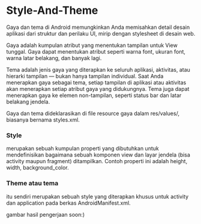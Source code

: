 # Style-And-Theme

Gaya dan tema di Android memungkinkan Anda memisahkan detail desain aplikasi dari struktur dan perilaku UI, mirip dengan stylesheet di desain web.

Gaya adalah kumpulan atribut yang menentukan tampilan untuk View tunggal. Gaya dapat menentukan atribut seperti warna font, ukuran font, warna latar belakang, dan banyak lagi.

Tema adalah jenis gaya yang diterapkan ke seluruh aplikasi, aktivitas, atau hierarki tampilan — bukan hanya tampilan individual. Saat Anda menerapkan gaya sebagai tema, setiap tampilan di aplikasi atau aktivitas akan menerapkan setiap atribut gaya yang didukungnya. Tema juga dapat menerapkan gaya ke elemen non-tampilan, seperti status bar dan latar belakang jendela.

Gaya dan tema dideklarasikan di file resource gaya dalam res/values/, biasanya bernama styles.xml.

### Style 
merupakan sebuah kumpulan properti yang dibutuhkan untuk mendefinisikan bagaimana sebuah komponen view dan layar jendela (bisa activity maupun fragment) ditampilkan. Contoh properti ini adalah height, width, background_color.

### Theme atau tema
itu sendiri merupakan sebuah style yang diterapkan khusus untuk activity dan application pada berkas AndroidManifest.xml.

gambar hasil pengerjaan soon:)
